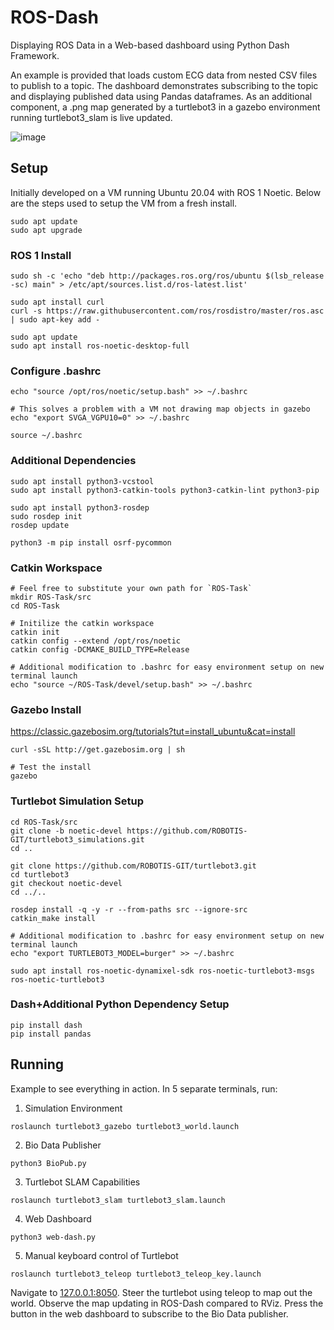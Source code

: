 # ROS-Dash
Displaying ROS Data in a Web-based dashboard using Python Dash Framework. 

An example is provided that loads custom ECG data from nested CSV files to publish to a topic. The dashboard demonstrates subscribing to the topic and displaying published data using Pandas dataframes. As an additional component, a .png map generated by a turtlebot3 in a gazebo environment running turtlebot3_slam is live updated.

![image](https://github.com/Chttan/ROS-Dash/assets/26287515/63598aa1-9e09-4237-8b0b-d2a1256230ec)

## Setup
Initially developed on a VM running Ubuntu 20.04 with ROS 1 Noetic. Below are the steps used to setup the VM from a fresh install.

```
sudo apt update
sudo apt upgrade
```

### ROS 1 Install
```
sudo sh -c 'echo "deb http://packages.ros.org/ros/ubuntu $(lsb_release -sc) main" > /etc/apt/sources.list.d/ros-latest.list'

sudo apt install curl
curl -s https://raw.githubusercontent.com/ros/rosdistro/master/ros.asc | sudo apt-key add -

sudo apt update
sudo apt install ros-noetic-desktop-full
```
### Configure .bashrc
```
echo "source /opt/ros/noetic/setup.bash" >> ~/.bashrc

# This solves a problem with a VM not drawing map objects in gazebo
echo "export SVGA_VGPU10=0" >> ~/.bashrc

source ~/.bashrc
```

### Additional Dependencies

```
sudo apt install python3-vcstool
sudo apt install python3-catkin-tools python3-catkin-lint python3-pip

sudo apt install python3-rosdep
sudo rosdep init
rosdep update

python3 -m pip install osrf-pycommon
```

### Catkin Workspace

```
# Feel free to substitute your own path for `ROS-Task`
mkdir ROS-Task/src
cd ROS-Task

# Initilize the catkin workspace
catkin init
catkin config --extend /opt/ros/noetic
catkin config -DCMAKE_BUILD_TYPE=Release

# Additional modification to .bashrc for easy environment setup on new terminal launch
echo "source ~/ROS-Task/devel/setup.bash" >> ~/.bashrc
```

### Gazebo Install

https://classic.gazebosim.org/tutorials?tut=install_ubuntu&cat=install

```
curl -sSL http://get.gazebosim.org | sh

# Test the install
gazebo
```

### Turtlebot Simulation Setup

```
cd ROS-Task/src
git clone -b noetic-devel https://github.com/ROBOTIS-GIT/turtlebot3_simulations.git
cd ..

git clone https://github.com/ROBOTIS-GIT/turtlebot3.git
cd turtlebot3
git checkout noetic-devel
cd ../..

rosdep install -q -y -r --from-paths src --ignore-src
catkin_make install

# Additional modification to .bashrc for easy environment setup on new terminal launch
echo "export TURTLEBOT3_MODEL=burger" >> ~/.bashrc

sudo apt install ros-noetic-dynamixel-sdk ros-noetic-turtlebot3-msgs ros-noetic-turtlebot3
```

### Dash+Additional Python Dependency Setup

```
pip install dash
pip install pandas
```

## Running

Example to see everything in action. In 5 separate terminals, run:

1. Simulation Environment
   
`roslaunch turtlebot3_gazebo turtlebot3_world.launch`

2. Bio Data Publisher
   
`python3 BioPub.py`

3. Turtlebot SLAM Capabilities
   
`roslaunch turtlebot3_slam turtlebot3_slam.launch`

4. Web Dashboard
   
`python3 web-dash.py`

5. Manual keyboard control of Turtlebot
    
`roslaunch turtlebot3_teleop turtlebot3_teleop_key.launch`

Navigate to [127.0.0.1:8050](127.0.0.1:8050). Steer the turtlebot using teleop to map out the world. Observe the map updating in ROS-Dash compared to RViz. Press the button in the web dashboard to subscribe to the Bio Data publisher.
